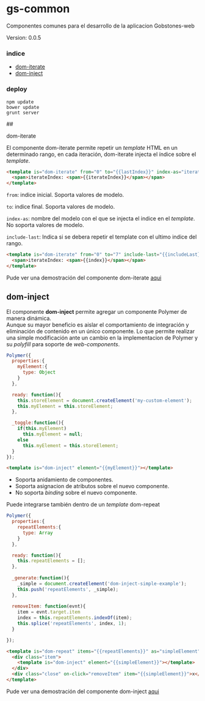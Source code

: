 # gs-common

Componentes comunes para el desarrollo de la aplicacion Gobstones-web

Version: 0.0.5

### indice

* [dom-iterate](#user-content-dom-iterate) 
* [dom-inject](#user-content-dom-inject) 

### deploy

```
npm update
bower update
grunt server
```

##<div name="dom-iterate">dom-iterate</div>

El componente dom-iterate permite repetir un *template* HTML en un determinado rango, 
en cada iteración, dom-iterate injecta el índice sobre el *template*.


```html
<template is="dom-iterate" from="0" to="{{lastIndex}}" index-as="iterateIndex">
  <span>iterateIndex: <span>{{iterateIndex}}</span></span>
</template>
```

`from`: indice inicial. Soporta valores de modelo.

`to`: indice final. Soporta valores de modelo.

`index-as`: nombre del modelo con el que se injecta el indice en el *template*. No soporta valores de modelo.

`include-last`: Indica si se debera repetir el template con el ultimo indice del rango. 

```html
<template is="dom-iterate" from="0" to="7" include-last="{{includeLast}}">
  <span>iterateIndex: <span>{{index}}</span></span>
</template>
```

Pude ver una demostración del componente dom-iterate [aqui](http://gobstones-web.github.io/bower_components/gs-common/demo/dom-iterate/)


## <div name="dom-inject">dom-inject</div>

El componente **dom-inject** permite agregar un componente Polymer de manera dinámica.  
Aunque su mayor beneficio es aislar el comportamiento de integración y eliminación de contenido 
en un único componente. Lo que permite realizar una simple modificación ante un cambio en la implementacion de Polymer y 
su *polyfill* para soporte de *web-components*.

```js
Polymer({
  properties:{
    myElement:{
      type: Object
    }
  },

  ready: function(){
    this.storeElement = document.createElement('my-custom-element');
    this.myElement = this.storeElement;
  },

  _toggle:function(){
    if(this.myElement)
      this.myElement = null;
    else
      this.myElement = this.storeElement;
  }
});
```


```html
<template is="dom-inject" element="{{myElement}}"></template>
```

* Soporta anidamiento de componentes.
* Soporta asignacion de atributos sobre el nuevo componente.
* No soporta *binding* sobre el nuevo componente.

Puede integrarse también dentro de un *template* dom-repeat

```js
Polymer({
  properties:{
    repeatElements:{
      type: Array
    }
  },

  ready: function(){
    this.repeatElements = [];
  },
  
  _generate:function(){
    _simple = document.createElement('dom-inject-simple-example');
    this.push('repeatElements', _simple);
  },
      
  removeItem: function(evnt){
    item = evnt.target.item
    index = this.repeatElements.indexOf(item);
    this.splice('repeatElements', index, 1);
  }

});
```


```html
<template is="dom-repeat" items="{{repeatElements}}" as="simpleElement" index-as="itemIndex">
  <div class="item">
	<template is="dom-inject" element="{{simpleElement}}"></template>
  </div>
  <div class="close" on-click="removeItem" item="{{simpleElement}}">x</div>
</template>
```

Pude ver una demostración del componente dom-inject [aqui](http://gobstones-web.github.io/bower_components/gs-common/demo/dom-inject/)



